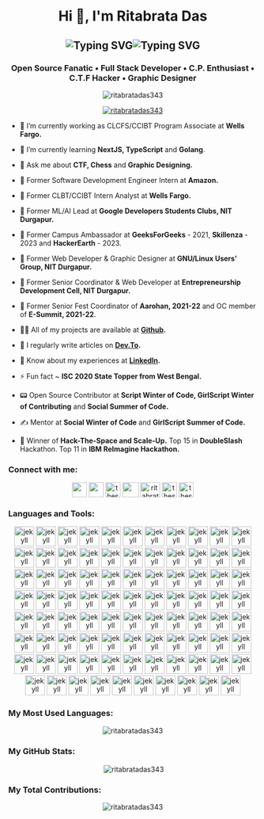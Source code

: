 <h1 align="center">Hi 👋, I'm Ritabrata Das</h1>
<h2 align="center"><img src="https://readme-typing-svg.demolab.com?font=Fira+Code&duration=1&pause=200&size=27&color=04BDF7&center=true&repeat=false&width=240&lines=Also+known+as" alt="Typing SVG" /><img src="https://readme-typing-svg.demolab.com?font=Fira+Code&size=27&duration=1000&pause=200&color=20F700&center=true&width=160&lines=Rito;R.D.;R1t4bR4t4" alt="Typing SVG" /></h2>
<h3 align="center">Open Source Fanatic • Full Stack Developer • C.P. Enthusiast • C.T.F Hacker • Graphic Designer</h3>

<div align ="center">
<p align="center"> <img src="https://komarev.com/ghpvc/?username=ritabratadas343&label=Profile%20views&color=5D3FD3&style=flat" alt="ritabratadas343" /> 
</p>

<p align="center"> <a href="https://github.com/ryo-ma/github-profile-trophy"><img src="https://github-profile-trophy.vercel.app/?username=ritabratadas343&theme=algolia&row=2&column=4&margin-w=15&margin-h=15" alt="ritabratadas343" /></a> </p>
</div>

- 🔭 I’m currently working as CLCFS/CCIBT Program Associate at **Wells Fargo.**

- 🌱 I’m currently learning **NextJS, TypeScript** and **Golang**.

- 💬 Ask me about **CTF, Chess** and **Graphic Designing.**

- 🌌 Former Software Development Engineer Intern at **Amazon.**

- 🌉 Former CLBT/CCIBT Intern Analyst at **Wells Fargo.**

- 🤖 Former ML/AI Lead at **Google Developers Students Clubs, NIT Durgapur.**

- 🤝 Former Campus Ambassador at **GeeksForGeeks** - 2021, **Skillenza** - 2023 and **HackerEarth** - 2023.

- 🐧 Former Web Developer & Graphic Designer at **GNU/Linux Users' Group, NIT Durgapur.**

- 🚀 Former Senior Coordinator & Web Developer at **Entrepreneurship Development Cell, NIT Durgapur.**

- 🎪 Former Senior Fest Coordinator of **Aarohan, 2021-22** and OC member of **E-Summit, 2021-22**.

- 👨‍💻 All of my projects are available at **[Github](https://github.com/RitabrataDas343).**

- 📝 I regularly write articles on **[Dev.To](https://dev.to/ritabratadas343).**

- 📄 Know about my experiences at **[LinkedIn](https://www.linkedin.com/in/ritabrata-das-6b0a40202/).**

- ⚡ Fun fact ~ **ISC 2020 State Topper from West Bengal.**

- 📟 Open Source Contributor at **Script Winter of Code, GirlScript Winter of Contributing** and **Social Summer of Code.**

- ✍️ Mentor at **Social Winter of Code** and **GirlScript Summer of Code.**

- 🏅 Winner of **Hack-The-Space and Scale-Up.** Top 15 in **DoubleSlash** Hackathon. Top 11 in **IBM ReImagine Hackathon.**

<div align ="center">
<h3 align="left">Connect with me:</h3>
<p align="center">
<a href="https://www.facebook.com/hunbe.sdre.9" target="blank"><img align="center" src="https://cdn-icons-png.flaticon.com/512/733/733547.png" height="30" width="30" /></a>
<a href="https://www.instagram.com/t.h.e.s.k.y.w.a.l.k.e.r/" target="blank"><img align="center" src="https://cdn-icons-png.flaticon.com/512/1384/1384063.png" height="30" width="30" /></a>
<a href="https://twitter.com/theskywalker343" target="blank"><img align="center" src="https://cdn-icons-png.flaticon.com/512/733/733579.png" alt="theskywalker343" height="30" width="30" /></a>
<a href="https://www.linkedin.com/in/ritabrata-das-6b0a40202/" target="blank"><img align="center" src="https://cdn-icons-png.flaticon.com/512/3536/3536505.png" height="30" width="33" /></a>
<a href="https://dev.to/ritabratadas343" target="blank"><img align="center" src="https://cdn.jsdelivr.net/npm/simple-icons@3.0.1/icons/dev-dot-to.svg" alt="ritabratadas343" height="30" width="40" /></a>
<a href="https://github.com/RitabrataDas343" target="blank"><img align="center" src="https://cdn-icons-png.flaticon.com/512/25/25657.png" alt="theskywalker343" height="30" width="30" /></a>
<a href="https://gitlab.com/ritabratadas343" target="blank"><img align="center" src="https://cdn.jsdelivr.net/gh/devicons/devicon/icons/gitlab/gitlab-original.svg" alt="theskywalker343" height="30" width="30" /></a>
</p>

<h3 align="left">Languages and Tools:</h3>
<p align="center"> 
<img src="https://cdn.jsdelivr.net/gh/devicons/devicon/icons/amazonwebservices/amazonwebservices-original.svg" alt="jekyll" width="40" height="40"/>
<img src="https://cdn.jsdelivr.net/gh/devicons/devicon/icons/androidstudio/androidstudio-original.svg" alt="jekyll" width="40" height="40"/>
<img src="https://cdn.jsdelivr.net/gh/devicons/devicon/icons/angularjs/angularjs-original.svg" alt="jekyll" width="40" height="40"/>
<img src="https://cdn.jsdelivr.net/gh/devicons/devicon/icons/apache/apache-plain-wordmark.svg" alt="jekyll" width="40" height="40"/>
<img src="https://cdn.jsdelivr.net/gh/devicons/devicon/icons/azure/azure-original.svg" alt="jekyll" width="40" height="40"/>
<img src="https://cdn.jsdelivr.net/gh/devicons/devicon/icons/babel/babel-original.svg" alt="jekyll" width="40" height="40"/>
<img src="https://cdn.jsdelivr.net/gh/devicons/devicon/icons/bash/bash-original.svg" alt="jekyll" width="40" height="40"/>
<img src="https://cdn.jsdelivr.net/gh/devicons/devicon/icons/behance/behance-original.svg" alt="jekyll" width="40" height="40"/>
<img src="https://cdn.jsdelivr.net/gh/devicons/devicon/icons/bootstrap/bootstrap-original.svg" alt="jekyll" width="40" height="40"/>
<img src="https://cdn.jsdelivr.net/gh/devicons/devicon/icons/bulma/bulma-plain.svg" alt="jekyll" width="40" height="40"/>
<img src="https://cdn.jsdelivr.net/gh/devicons/devicon/icons/c/c-original.svg" alt="jekyll" width="40" height="40"/>
<img src="https://cdn.jsdelivr.net/gh/devicons/devicon/icons/canva/canva-original.svg" alt="jekyll" width="40" height="40"/>
<img src="https://cdn.jsdelivr.net/gh/devicons/devicon/icons/codepen/codepen-plain.svg" alt="jekyll" width="40" height="40"/>
<img src="https://cdn.jsdelivr.net/gh/devicons/devicon/icons/cplusplus/cplusplus-original.svg" alt="jekyll" width="40" height="40"/>
<img src="https://cdn.jsdelivr.net/gh/devicons/devicon/icons/css3/css3-original.svg" alt="jekyll" width="40" height="40"/>
<img src="https://cdn.jsdelivr.net/gh/devicons/devicon/icons/dart/dart-original.svg" alt="jekyll" width="40" height="40"/>
<img src="https://cdn.jsdelivr.net/gh/devicons/devicon/icons/debian/debian-original.svg" alt="jekyll" width="40" height="40"/>
<img src="https://cdn.jsdelivr.net/gh/devicons/devicon/icons/django/django-plain.svg" alt="jekyll" width="40" height="40"/>
<img src="https://cdn.jsdelivr.net/gh/devicons/devicon/icons/docker/docker-original.svg" alt="jekyll" width="40" height="40"/>
<img src="https://cdn.jsdelivr.net/gh/devicons/devicon/icons/express/express-original.svg" alt="jekyll" width="40" height="40"/>
<img src="https://cdn.jsdelivr.net/gh/devicons/devicon/icons/figma/figma-original.svg" alt="jekyll" width="40" height="40"/>
<img src="https://cdn.jsdelivr.net/gh/devicons/devicon/icons/firebase/firebase-plain.svg" alt="jekyll" width="40" height="40"/>
<img src="https://cdn.jsdelivr.net/gh/devicons/devicon/icons/flask/flask-original.svg" alt="jekyll" width="40" height="40"/>
<img src="https://cdn.jsdelivr.net/gh/devicons/devicon/icons/flutter/flutter-original.svg" alt="jekyll" width="40" height="40"/>
<img src="https://cdn.jsdelivr.net/gh/devicons/devicon/icons/gatsby/gatsby-plain.svg" alt="jekyll" width="40" height="40"/>
<img src="https://cdn.jsdelivr.net/gh/devicons/devicon/icons/gcc/gcc-original.svg" alt="jekyll" width="40" height="40"/>
<img src="https://cdn.jsdelivr.net/gh/devicons/devicon/icons/gimp/gimp-original.svg" alt="jekyll" width="40" height="40"/>
<img src="https://cdn.jsdelivr.net/gh/devicons/devicon/icons/git/git-original.svg" alt="jekyll" width="40" height="40"/>
<img src="https://cdn.jsdelivr.net/gh/devicons/devicon/icons/go/go-original-wordmark.svg" alt="jekyll" width="40" height="40"/>
<img src="https://cdn.jsdelivr.net/gh/devicons/devicon/icons/googlecloud/googlecloud-original.svg" alt="jekyll" width="40" height="40"/>
<img src="https://cdn.jsdelivr.net/gh/devicons/devicon/icons/gradle/gradle-plain.svg" alt="jekyll" width="40" height="40"/>
<img src="https://cdn.jsdelivr.net/gh/devicons/devicon/icons/heroku/heroku-plain.svg" alt="jekyll" width="40" height="40"/>
<img src="https://cdn.jsdelivr.net/gh/devicons/devicon/icons/html5/html5-original.svg" alt="jekyll" width="40" height="40" />
<img src="https://cdn.jsdelivr.net/gh/devicons/devicon/icons/illustrator/illustrator-plain.svg" alt="jekyll" width="40" height="40"/>
<img src="https://cdn.jsdelivr.net/gh/devicons/devicon/icons/inkscape/inkscape-original.svg" alt="jekyll" width="40" height="40"/>
<img src="https://cdn.jsdelivr.net/gh/devicons/devicon/icons/java/java-original.svg" alt="jekyll" width="40" height="40"/>
<img src="https://cdn.jsdelivr.net/gh/devicons/devicon/icons/javascript/javascript-original.svg" alt="jekyll" width="40" height="40"/>
<img src="https://cdn.jsdelivr.net/gh/devicons/devicon/icons/jenkins/jenkins-original.svg" alt="jekyll" width="40" height="40"/>
<img src="https://cdn.jsdelivr.net/gh/devicons/devicon/icons/jetbrains/jetbrains-original.svg" alt="jekyll" width="40" height="40"/>
<img src="https://cdn.jsdelivr.net/gh/devicons/devicon/icons/jquery/jquery-original.svg" alt="jekyll" width="40" height="40"/>                                                                                                      
<img src="https://www.vectorlogo.zone/logos/jekyllrb/jekyllrb-icon.svg" alt="jekyll" width="40" height="40"/> 
<img src="https://cdn.jsdelivr.net/gh/devicons/devicon/icons/jupyter/jupyter-original.svg" alt="jekyll" width="40" height="40"/>
<img src="https://cdn.jsdelivr.net/gh/devicons/devicon/icons/kaggle/kaggle-original.svg" alt="jekyll" width="40" height="40"/>
<img src="https://cdn.jsdelivr.net/gh/devicons/devicon/icons/kotlin/kotlin-original.svg" alt="jekyll" width="40" height="40"/>
<img src="https://cdn.jsdelivr.net/gh/devicons/devicon/icons/krakenjs/krakenjs-original.svg" alt="jekyll" width="40" height="40"/>
<img src="https://cdn.jsdelivr.net/gh/devicons/devicon/icons/kubernetes/kubernetes-plain.svg" alt="jekyll" width="40" height="40"/>
<img src="https://cdn.jsdelivr.net/gh/devicons/devicon/icons/linux/linux-original.svg" alt="jekyll" width="40" height="40"/>
<img src="https://cdn.jsdelivr.net/gh/devicons/devicon/icons/materialui/materialui-original.svg" alt="jekyll" width="40" height="40"/>
<img src="https://cdn.jsdelivr.net/gh/devicons/devicon/icons/matlab/matlab-original.svg" alt="jekyll" width="40" height="40"/>
<img src="https://cdn.jsdelivr.net/gh/devicons/devicon/icons/markdown/markdown-original.svg" alt="jekyll" width="40" height="40"/>
<img src="https://cdn.jsdelivr.net/gh/devicons/devicon/icons/mongodb/mongodb-original.svg" alt="jekyll" width="40" height="40"/>
<img src="https://cdn.jsdelivr.net/gh/devicons/devicon/icons/mysql/mysql-original.svg" alt="jekyll" width="40" height="40"/>
<img src="https://cdn.jsdelivr.net/gh/devicons/devicon/icons/nextjs/nextjs-original.svg" alt="jekyll" width="40" height="40"/>
<img src="https://cdn.jsdelivr.net/gh/devicons/devicon/icons/nginx/nginx-original.svg" alt="jekyll" width="40" height="40"/>
<img src="https://cdn.jsdelivr.net/gh/devicons/devicon/icons/nodejs/nodejs-original.svg" alt="jekyll" width="40" height="40"/>
<img src="https://cdn.jsdelivr.net/gh/devicons/devicon/icons/npm/npm-original-wordmark.svg" alt="jekyll" width="40" height="40"/>
<img src="https://cdn.jsdelivr.net/gh/devicons/devicon/icons/numpy/numpy-original.svg" alt="jekyll" width="40" height="40"/>
<img src="https://cdn.jsdelivr.net/gh/devicons/devicon/icons/oracle/oracle-original.svg" alt="jekyll" width="40" height="40"/>
<img src="https://cdn.jsdelivr.net/gh/devicons/devicon/icons/pandas/pandas-original.svg" alt="jekyll" width="40" height="40"/>
<img src="https://cdn.jsdelivr.net/gh/devicons/devicon/icons/photoshop/photoshop-plain.svg" alt="jekyll" width="40" height="40"/>
<img src="https://cdn.jsdelivr.net/gh/devicons/devicon/icons/php/php-original.svg" alt="jekyll" width="40" height="40"/>
<img src="https://cdn.jsdelivr.net/gh/devicons/devicon/icons/polygon/polygon-original.svg" alt="jekyll" width="40" height="40"/>
<img src="https://cdn.jsdelivr.net/gh/devicons/devicon/icons/postgresql/postgresql-plain.svg" alt="jekyll" width="40" height="40"/>
<img src="https://cdn.jsdelivr.net/gh/devicons/devicon/icons/python/python-original.svg" alt="jekyll" width="40" height="40"/>
<img src="https://cdn.jsdelivr.net/gh/devicons/devicon/icons/pytorch/pytorch-original.svg" alt="jekyll" width="40" height="40"/>
<img src="https://cdn.jsdelivr.net/gh/devicons/devicon/icons/react/react-original.svg" alt="jekyll" width="40" height="40"/>
<img src="https://cdn.jsdelivr.net/gh/devicons/devicon/icons/redis/redis-original.svg" alt="jekyll" width="40" height="40"/>
<img src="https://cdn.jsdelivr.net/gh/devicons/devicon/icons/redux/redux-original.svg" alt="jekyll" width="40" height="40"/>
<img src="https://cdn.jsdelivr.net/gh/devicons/devicon/icons/rust/rust-plain.svg" alt="jekyll" width="40" height="40"/>
<img src="https://cdn.jsdelivr.net/gh/devicons/devicon/icons/sass/sass-original.svg" alt="jekyll" width="40" height="40"/>
<img src="https://cdn.jsdelivr.net/gh/devicons/devicon/icons/selenium/selenium-original.svg" alt="jekyll" width="40" height="40"/>
<img src="https://cdn.jsdelivr.net/gh/devicons/devicon/icons/solidity/solidity-original.svg" alt="jekyll" width="40" height="40"/>
<img src="https://cdn.jsdelivr.net/gh/devicons/devicon/icons/sqlite/sqlite-original.svg" alt="jekyll" width="40" height="40"/>
<img src="https://cdn.jsdelivr.net/gh/devicons/devicon/icons/ssh/ssh-original-wordmark.svg" alt="jekyll" width="40" height="40"/>
<img src="https://cdn.jsdelivr.net/gh/devicons/devicon/icons/tailwindcss/tailwindcss-plain.svg" alt="jekyll" width="40" height="40"/>
<img src="https://cdn.jsdelivr.net/gh/devicons/devicon/icons/tensorflow/tensorflow-original.svg" alt="jekyll" width="40" height="40"/>
<img src="https://cdn.jsdelivr.net/gh/devicons/devicon/icons/terraform/terraform-original.svg" alt="jekyll" width="40" height="40"/>
<img src="https://cdn.jsdelivr.net/gh/devicons/devicon/icons/typescript/typescript-original.svg" alt="jekyll" width="40" height="40"/>
<img src="https://cdn.jsdelivr.net/gh/devicons/devicon/icons/ubuntu/ubuntu-plain.svg" alt="jekyll" width="40" height="40"/>
<img src="https://cdn.jsdelivr.net/gh/devicons/devicon/icons/unix/unix-original.svg" alt="jekyll" width="40" height="40"/>
<img src="https://cdn.jsdelivr.net/gh/devicons/devicon/icons/vim/vim-original.svg" alt="jekyll" width="40" height="40"/>
<img src="https://cdn.jsdelivr.net/gh/devicons/devicon/icons/vuejs/vuejs-original.svg" alt="jekyll" width="40" height="40"/>
<img src="https://cdn.jsdelivr.net/gh/devicons/devicon/icons/vscode/vscode-original.svg" alt="jekyll" width="40" height="40"/>
<img src="https://cdn.jsdelivr.net/gh/devicons/devicon/icons/windows8/windows8-original.svg" alt="jekyll" width="40" height="40" /> 
<img src="https://cdn.jsdelivr.net/gh/devicons/devicon/icons/yarn/yarn-original.svg" alt="jekyll" width="40" height="40" />
<img src="https://cdn.jsdelivr.net/gh/devicons/devicon/icons/opencv/opencv-original.svg" alt="jekyll" width="40" height="40"/>
<img src="https://cdn.jsdelivr.net/gh/devicons/devicon/icons/vuetify/vuetify-original.svg" alt="jekyll" width="40" height="40"/>
                                                                                 
</p>
  
<h3 align="left">My Most Used Languages:</h3>
<p><img align="center" src="https://github-readme-stats.vercel.app/api/top-langs/?username=ritabratadas343&langs_count=10&show_icons=true&locale=en&layout=compact&theme=radical" alt="ritabratadas343" /></p>

<h3 align="left">My GitHub Stats:</h3>
<p>&nbsp;<img align="center" src="https://github-readme-stats.vercel.app/api?username=ritabratadas343&theme=radical&locale=en" alt="ritabratadas343" /></p>

<h3 align="left">My Total Contributions:</h3>
<p><img align="center" src="https://github-readme-streak-stats.herokuapp.com/?user=ritabratadas343&theme=radical" alt="ritabratadas343" /></p>
  
</div>
